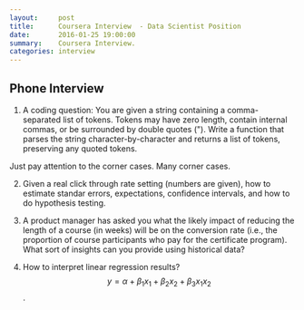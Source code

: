 ```yaml
---
layout:     post
title:      Coursera Interview  - Data Scientist Position
date:       2016-01-25 19:00:00
summary:    Coursera Interview.
categories: interview 
---
```



## Phone Interview

1. A coding question: You are given a string containing a comma-separated list of tokens. Tokens may have zero length, contain internal commas, or be surrounded by double quotes ("). Write a function that parses the string character-by-character and returns a list of tokens, preserving any quoted tokens.

Just pay attention to the corner cases. Many corner cases.


2. Given a real click through rate setting (numbers are given), how to estimate standar errors, expectations, confidence intervals, and how to do hypothesis testing. 

3. A product manager has asked you what the likely impact of reducing the length of a course (in weeks) will be on the conversion rate (i.e., the proportion of course participants who pay for the certificate program). What sort of insights can you provide using historical data?

4. How to interpret linear regression results? $$ y = \alpha + \beta_1 x_1 + \beta_2 x_2 + \beta_3 x_1 x_2 $$. 



